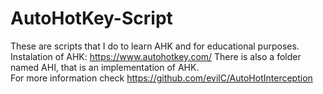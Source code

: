 # AutoHotKey-Script
These are scripts that I do to learn AHK and for educational purposes. <br>
Instalation of AHK: https://www.autohotkey.com/
There is also a folder named AHI, that is an implementation of AHK. <br>
For more information check https://github.com/evilC/AutoHotInterception
